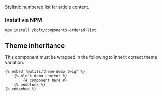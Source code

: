 Stylistic numbered list for article content.

### Install via NPM
```
npm install @bolt/components-ordered-list
```

## Theme inheritance
This component must be wrapped in the following to inherit correct theme variation:
```
{% embed "@utils/theme-demo.twig" %}
    {% block demo_content %}
        {# component here #}
    {% endblock %}
{% endembed %}
```
